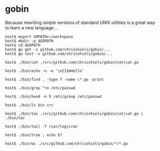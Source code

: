 # gobin

Because rewriting simple versions of standard UNIX utilities is a great way
to learn a new language...

    host$ export GOPATH=~/workspace
    host$ mkdir -p $GOPATH
    host$ cd $GOPATH
    host$ go get -v github.com/chrisshiels/gobin/...
    host$ go test -v github.com/chrisshiels/gobin/...

    host$ ./bin/cat ./src/github.com/chrisshiels/gobin/cat/cat.go

    host$ ./bin/echo -n -e '\e[31mHello'

    host$ ./bin/find . -type f -name \*.go -print

    host$ ./bin/grep ^ro /etc/passwd

    host$ ./bin/head -n 5 /etc/group /etc/passwd

    host$ ./bin/ls bin src

    host$ ./bin/tac ./src/github.com/chrisshiels/gobin/cat/cat.go | ./bin/tac

    host$ ./bin/tail -f /var/log/cron

    host$ ./bin/true ; echo $?

    host$ ./bin/wc ./src/github.com/chrisshiels/gobin/*/*.go
